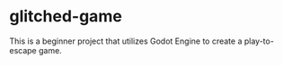 # glitched-game

This is a beginner project that utilizes Godot Engine to create a play-to-escape game.
